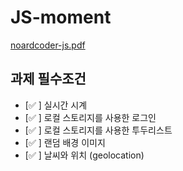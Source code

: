 # JS-moment

[noardcoder-js.pdf](https://github.com/dev-eun-chae/JS-moment/files/9542926/noardcoder-js.pdf)


## 과제 필수조건
- [:white_check_mark:  ] 실시간 시계
- [:white_check_mark:  ] 로컬 스토리지를 사용한 로그인
- [:white_check_mark:  ] 로컬 스토리지를 사용한 투두리스트
- [:white_check_mark:  ] 랜덤 배경 이미지
- [:white_check_mark:  ] 날씨와 위치 (geolocation)
